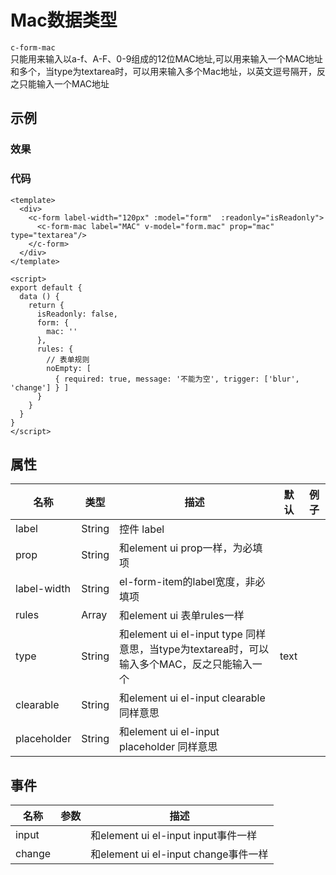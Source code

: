 # Mac数据类型
 `c-form-mac`  
 只能用来输入以a-f、A-F、0-9组成的12位MAC地址,可以用来输入一个MAC地址和多个，当type为textarea时，可以用来输入多个Mac地址，以英文逗号隔开，反之只能输入一个MAC地址

## 示例  

### 效果
<Demo>
  <MacDemo />
</Demo>

### 代码  
```vue
<template>
  <div>
    <c-form label-width="120px" :model="form"  :readonly="isReadonly">
      <c-form-mac label="MAC" v-model="form.mac" prop="mac" type="textarea"/>
    </c-form>
  </div>
</template>

<script>
export default {
  data () {
    return {
      isReadonly: false,
      form: {
        mac: ''
      },
      rules: {
        // 表单规则
        noEmpty: [
          { required: true, message: '不能为空', trigger: ['blur', 'change'] } ]
      }
    }
  }
}
</script>

```

## 属性  
| 名称 | 类型 | 描述 | 默认 |  例子 |  
| ---- | ---- | ---- | ---- | ---- |
| label | String | 控件 label |  | |  
| prop | String | 和element ui prop一样，为必填项 |  | |  
| label-width | String | el-form-item的label宽度，非必填项 |  | | 
| rules | Array | 和element ui 表单rules一样|  | | 
| type | String | 和element ui el-input type 同样意思，当type为textarea时，可以输入多个MAC，反之只能输入一个| text | | 
| clearable | String | 和element ui el-input clearable 同样意思|  | | 
| placeholder | String | 和element ui el-input placeholder 同样意思|  | | 
## 事件
| 名称 | 参数 | 描述 
| ---- | ---- | ---- 
| input |  | 和element ui el-input input事件一样
| change |  | 和element ui el-input change事件一样
<Comment />